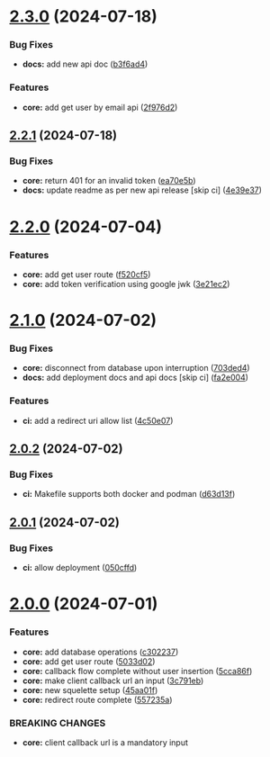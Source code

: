 # [2.3.0](https://github.com/shivanshkc/authorizer/compare/v2.2.1...v2.3.0) (2024-07-18)


### Bug Fixes

* **docs:** add new api doc ([b3f6ad4](https://github.com/shivanshkc/authorizer/commit/b3f6ad4dffc0af6393037587f5c0428ddd3c2f7e))


### Features

* **core:** add get user by email api ([2f976d2](https://github.com/shivanshkc/authorizer/commit/2f976d29dfbab9fdd6c18e58e3d865a5839d5f3d))

## [2.2.1](https://github.com/shivanshkc/authorizer/compare/v2.2.0...v2.2.1) (2024-07-18)


### Bug Fixes

* **core:** return 401 for an invalid token ([ea70e5b](https://github.com/shivanshkc/authorizer/commit/ea70e5b981b78d1fc79a7b54c9b8cbcd549acb4f))
* **docs:** update readme as per new api release [skip ci] ([4e39e37](https://github.com/shivanshkc/authorizer/commit/4e39e37461f2b0ea7b2149422c804e470465cffe))

# [2.2.0](https://github.com/shivanshkc/authorizer/compare/v2.1.0...v2.2.0) (2024-07-04)


### Features

* **core:** add get user route ([f520cf5](https://github.com/shivanshkc/authorizer/commit/f520cf5bc5c1e9accd8c255956c066c1c8670c9e))
* **core:** add token verification using google jwk ([3e21ec2](https://github.com/shivanshkc/authorizer/commit/3e21ec2dfdc29a16b2ce819f709db618afc49334))

# [2.1.0](https://github.com/shivanshkc/authorizer/compare/v2.0.2...v2.1.0) (2024-07-02)


### Bug Fixes

* **core:** disconnect from database upon interruption ([703ded4](https://github.com/shivanshkc/authorizer/commit/703ded482cb11eba206e568ea6af3e8e2f1c453c))
* **docs:** add deployment docs and api docs [skip ci] ([fa2e004](https://github.com/shivanshkc/authorizer/commit/fa2e00445c6d137ab03c3f417f3474b4d16ff572))


### Features

* **ci:** add a redirect uri allow list ([4c50e07](https://github.com/shivanshkc/authorizer/commit/4c50e07f39272477964b31094c0ae2d674a79d6d))

## [2.0.2](https://github.com/shivanshkc/authorizer/compare/v2.0.1...v2.0.2) (2024-07-02)


### Bug Fixes

* **ci:** Makefile supports both docker and podman ([d63d13f](https://github.com/shivanshkc/authorizer/commit/d63d13f57701b799b1a982d547dc1d6ea0134bda))

## [2.0.1](https://github.com/shivanshkc/authorizer/compare/v2.0.0...v2.0.1) (2024-07-02)


### Bug Fixes

* **ci:** allow deployment ([050cffd](https://github.com/shivanshkc/authorizer/commit/050cffd639885af02c04b06f04fb0786fba890ff))

# [2.0.0](https://github.com/shivanshkc/authorizer/compare/v1.1.0...v2.0.0) (2024-07-01)


### Features

* **core:** add database operations ([c302237](https://github.com/shivanshkc/authorizer/commit/c302237e00516cb274cfaef23cf334fbce902f68))
* **core:** add get user route ([5033d02](https://github.com/shivanshkc/authorizer/commit/5033d02b6f2d40db1e82ca3e8f63db19f3d5d5f1))
* **core:** callback flow complete without user insertion ([5cca86f](https://github.com/shivanshkc/authorizer/commit/5cca86fb2c446d1f96bf87d37b79d3cbb26fd576))
* **core:** make client callback url an input ([3c791eb](https://github.com/shivanshkc/authorizer/commit/3c791ebe92b0b574a5ecec2e9e6d6e4ca2fa8d2d))
* **core:** new squelette setup ([45aa01f](https://github.com/shivanshkc/authorizer/commit/45aa01f1994d87aaad4795dbb7221b2cf377cd3d))
* **core:** redirect route complete ([557235a](https://github.com/shivanshkc/authorizer/commit/557235a317116c23e064f783c3ee8d0e80c63f06))


### BREAKING CHANGES

* **core:** client callback url is a mandatory input
